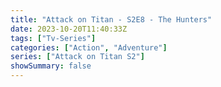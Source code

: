 ```yaml
---
title: "Attack on Titan - S2E8 - The Hunters"
date: 2023-10-20T11:40:33Z
tags: ["Tv-Series"]
categories: ["Action", "Adventure"]
series: ["Attack on Titan S2"]
showSummary: false
---
```


  <mux-player stream-type="on-demand"
  src="https://kp3d-my.sharepoint.com/personal/ryoo_kp3d_onmicrosoft_com/_layouts/15/download.aspx?share=Ef0G6TdDM9ZKn7xQG79UOrQBmmoZQ5cNrhkZieRkDUvArg" prefer-playback="mse" controls>
  </mux-player>
  
  
  <script src="https://cdn.jsdelivr.net/npm/@mux/mux-player"></script>
  
 <script type="application/ld+json">
 {
  "@context": "https://schema.org/",
  "@type": "VideoObject",
  "name": "Attack on Titan - S2E8 - The Hunters",
  "contentUrl": "https://stream.mux.com/GoThxgc3nMcR3mhKV400klsX7gedLSDM6kvfOOfx4FUA.m3u8",
  "thumbnailUrl": "https://www.themoviedb.org/t/p/original/1ptv8xOQI87ESiLPeZZ9XYAkAL3.jpg?width=314&fit_mode=preserve&time=25",
  "uploadDate": "2023-10-20T11:40:33Z",
}

</script>
